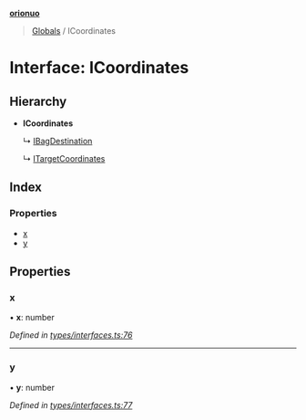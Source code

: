 **[orionuo](../README.md)**

> [Globals](../globals.md) / ICoordinates

# Interface: ICoordinates

## Hierarchy

* **ICoordinates**

  ↳ [IBagDestination](ibagdestination.md)

  ↳ [ITargetCoordinates](itargetcoordinates.md)

## Index

### Properties

* [x](icoordinates.md#x)
* [y](icoordinates.md#y)

## Properties

### x

•  **x**: number

*Defined in [types/interfaces.ts:76](https://github.com/msviha/orionuo/blob/5f19aed/src/types/interfaces.ts#L76)*

___

### y

•  **y**: number

*Defined in [types/interfaces.ts:77](https://github.com/msviha/orionuo/blob/5f19aed/src/types/interfaces.ts#L77)*
